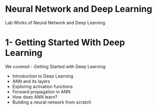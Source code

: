 # Neural Network and Deep Learning
 Lab Works of Neural Network and Deep Learning

 <b> <H1>1- Getting Started With Deep Learning </b></H1>
    We covered
    -    Getting Started with Deep Learning <br>
-    Introduction to Deep Learning<br>
-    ANN and its layers<br>
-    Exploring activation functions<br>
-    Forward propagation in ANN<br>
-    How does ANN learn?<br>
-    Building a neural network from scratch <br>
